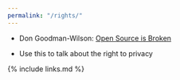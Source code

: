 ```yaml
---
permalink: "/rights/"
---
```


-   Don Goodman-Wilson: [Open Source is Broken](https://www.linkedin.com/posts/suebritton_why-janie-doe-matters-1032019-activity-6586610573671227392-ndKC/)

-   Use this to talk about the right to privacy

{% include links.md %}
